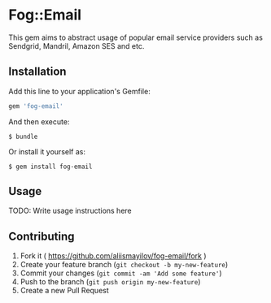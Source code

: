 # Fog::Email

This gem aims to abstract usage of popular email service providers
such as Sendgrid, Mandril, Amazon SES and etc.

## Installation

Add this line to your application's Gemfile:

```ruby
gem 'fog-email'
```

And then execute:

    $ bundle

Or install it yourself as:

    $ gem install fog-email

## Usage

TODO: Write usage instructions here

## Contributing

1. Fork it ( https://github.com/aliismayilov/fog-email/fork )
2. Create your feature branch (`git checkout -b my-new-feature`)
3. Commit your changes (`git commit -am 'Add some feature'`)
4. Push to the branch (`git push origin my-new-feature`)
5. Create a new Pull Request
